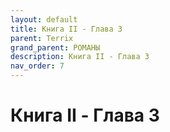 ```yaml
---
layout: default
title: Книга II - Глава 3
parent: Terrix
grand_parent: РОМАНЫ
description: Книга II - Глава 3
nav_order: 7
---
```


# Книга II - Глава 3
